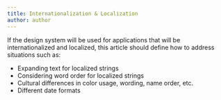 ```yaml
---
title: Internationalization & Localization
author: author
---
```


If the design system will be used for applications that will be internationalized and localized, this article should define how to address situations such as:

* Expanding text for localized strings
* Considering word order for localized strings
* Cultural differences in color usage, wording, name order, etc.
* Different date formats
